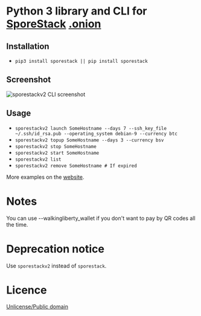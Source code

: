 # Python 3 library and CLI for [SporeStack](https://sporestack.com) [.onion](http://spore64i5sofqlfz5gq2ju4msgzojjwifls7rok2cti624zyq3fcelad.onion)

## Installation

* `pip3 install sporestack || pip install sporestack`

## Screenshot

![sporestackv2 CLI screenshot](https://sporestack.com/static/sporestackv2-screenshot.png)

## Usage

* `sporestackv2 launch SomeHostname --days 7 --ssh_key_file ~/.ssh/id_rsa.pub --operating_system debian-9 --currency btc`
* `sporestackv2 topup SomeHostname --days 3 --currency bsv`
* `sporestackv2 stop SomeHostname`
* `sporestackv2 start SomeHostname`
* `sporestackv2 list`
* `sporestackv2 remove SomeHostname # If expired`

More examples on the [website](https://sporestack.com).

# Notes

You can use --walkingliberty_wallet if you don't want to pay by QR codes all the time.

# Deprecation notice

Use `sporestackv2` instead of `sporestack`.

# Licence

[Unlicense/Public domain](LICENSE.txt)
